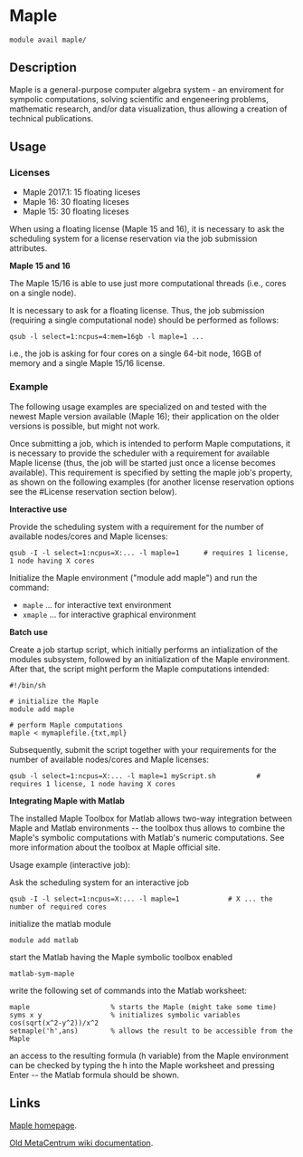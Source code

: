 # Maple

    module avail maple/

## Description

Maple is a general-purpose computer algebra system - an enviroment for sympolic computations, solving scientific and engeneering problems, mathematic research, and/or data visualization, thus allowing a creation of technical publications. 

## Usage

### Licenses

- Maple 2017.1: 15 floating liceses
- Maple 16: 30 floating liceses
- Maple 15: 30 floating liceses

When using a floating license (Maple 15 and 16), it is necessary to ask the scheduling system for a license reservation via the job submission attributes.

**Maple 15 and 16**

The Maple 15/16 is able to use just more computational threads (i.e., cores on a single node).

It is necessary to ask for a floating license. Thus, the job submission (requiring a single computational node) should be performed as follows:

    qsub -l select=1:ncpus=4:mem=16gb -l maple=1 ...

i.e., the job is asking for four cores on a single 64-bit node, 16GB of memory and a single Maple 15/16 license. 

### Example

The following usage examples are specialized on and tested with the newest Maple version available (Maple 16); their application on the older versions is possible, but might not work.

Once submitting a job, which is intended to perform Maple computations, it is necessary to provide the scheduler with a requirement for available Maple license (thus, the job will be started just once a license becomes available). This requirement is specified by setting the maple job's property, as shown on the following examples (for another license reservation options see the #License reservation section below).

**Interactive use**

Provide the scheduling system with a requirement for the number of available nodes/cores and Maple licenses:

    qsub -I -l select=1:ncpus=X:... -l maple=1      # requires 1 license, 1 node having X cores

Initialize the Maple environment ("module add maple") and run the command:
- `maple` ... for interactive text environment
- `xmaple` ... for interactive graphical environment

**Batch use**

Create a job startup script, which initially performs an intialization of the modules subsystem, followed by an initialization of the Maple environment. After that, the script might perform the Maple computations intended:

```
#!/bin/sh

# initialize the Maple
module add maple

# perform Maple computations
maple < mymaplefile.{txt,mpl}
```

Subsequently, submit the script together with your requirements for the number of available nodes/cores and Maple licenses:

    qsub -l select=1:ncpus=X:... -l maple=1 myScript.sh          # requires 1 license, 1 node having X cores

**Integrating Maple with Matlab**

The installed Maple Toolbox for Matlab allows two-way integration between Maple and Matlab environments -- the toolbox thus allows to combine the Maple's symbolic computations with Matlab's numeric computations. See more information about the toolbox at Maple official site.

Usage example (interactive job):

Ask the scheduling system for an interactive job

    qsub -I -l select=1:ncpus=X:... -l maple=1            # X ... the number of required cores

initialize the matlab module

    module add matlab

start the Matlab having the Maple symbolic toolbox enabled

    matlab-sym-maple

write the following set of commands into the Matlab worksheet:

```
maple                    % starts the Maple (might take some time)
syms x y                 % initializes symbolic variables
cos(sqrt(x^2-y^2))/x^2
setmaple('h',ans)        % allows the result to be accessible from the Maple
```

an access to the resulting formula (h variable) from the Maple environment can be checked by typing the h into the Maple worksheet and pressing Enter -- the Matlab formula should be shown.

## Links

[Maple homepage](https://www.maplesoft.com/products/maple/index.aspx).

[Old MetaCentrum wiki documentation](https://wiki.metacentrum.cz/wiki/Maple).
